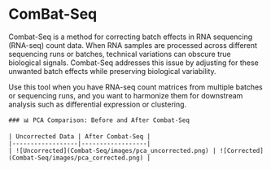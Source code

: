 # ComBat-Seq
Combat-Seq is a method for correcting batch effects in RNA sequencing (RNA-seq) count data. When RNA samples are processed across different sequencing runs or batches, technical variations can obscure true biological signals. Combat-Seq addresses this issue by adjusting for these unwanted batch effects while preserving biological variability.

Use this tool when you have RNA-seq count matrices from multiple batches or sequencing runs, and you want to harmonize them for downstream analysis such as differential expression or clustering.

```
### 📊 PCA Comparison: Before and After Combat-Seq

| Uncorrected Data | After Combat-Seq |
|------------------|------------------|
| ![Uncorrected](Combat-Seq/images/pca_uncorrected.png) | ![Corrected](Combat-Seq/images/pca_corrected.png) |
```




